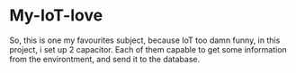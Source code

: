 # My-IoT-love
So, this is one my favourites subject, because IoT too damn funny, in this project, i set up 2 capacitor. Each of them capable to get some information from the environtment, and send it to the database. 
